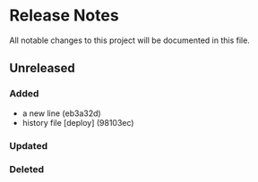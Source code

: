 # Release Notes

All notable changes to this project will be documented in this file.

## Unreleased

### Added
- a new line (eb3a32d)
- history file [deploy] (98103ec)

### Updated

### Deleted

